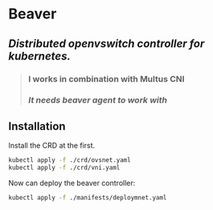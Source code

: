 # Beaver
## _**Distributed openvswitch controller for kubernetes.**_

> ### I works in combination with Multus CNI
> ### _It needs beaver agent to work with_

## Installation
Install the CRD at the first.

```bash
kubectl apply -f ./crd/ovsnet.yaml
kubectl apply -f ./crd/vni.yaml
```

Now can deploy the beaver controller:

```bash
kubectl apply -f ./manifests/deploymnet.yaml
```